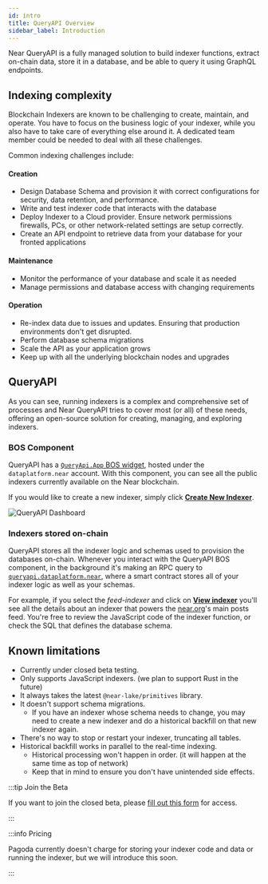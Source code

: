 ```yaml
---
id: intro
title: QueryAPI Overview
sidebar_label: Introduction
---
```



Near QueryAPI is a fully managed solution to build indexer functions,
extract on-chain data, store it in a database, and be able to query it using GraphQL endpoints.

## Indexing complexity

Blockchain Indexers are known to be challenging to create, maintain, and operate.
You have to focus on the business logic of your indexer, while you also have to
take care of everything else around it.
A dedicated team member could be needed to deal with all these challenges.

Common indexing challenges include:

#### Creation

- Design Database Schema and provision it with correct configurations for security, data retention, and performance. 
- Write and test indexer code that interacts with the database 
- Deploy Indexer to a Cloud provider. Ensure network permissions firewalls, PCs, or other network-related settings are setup correctly. 
- Create an API endpoint to retrieve data from your database for your fronted applications 

#### Maintenance

- Monitor the performance of your database and scale it as needed 
- Manage permissions and database access with changing requirements 

#### Operation

- Re-index data due to issues and updates. Ensuring that production environments don't get disrupted. 
- Perform database schema migrations
- Scale the API as your application grows 
- Keep up with all the underlying blockchain nodes and upgrades


## QueryAPI

As you can see, running indexers is a complex and comprehensive set of processes and
Near QueryAPI tries to cover most (or all) of these needs, offering an open-source solution for creating, managing, and exploring indexers.

### BOS Component

QueryAPI has a [`QueryApi.App` BOS widget](https://near.org/#/dataplatform.near/widget/QueryApi.App), hosted under the `dataplatform.near` account.
With this component, you can see all the public indexers currently available on the Near blockchain.

If you would like to create a new indexer, simply click [**Create New Indexer**](https://near.org/#/dataplatform.near/widget/QueryApi.App/?view=create-new-indexer).

![QueryAPI Dashboard](/docs/assets/QAPIScreen.png)

### Indexers stored on-chain

QueryAPI stores all the indexer logic and schemas used to provision the databases on-chain.
Whenever you interact with the QueryAPI BOS component, in the background it's making an RPC query to [`queryapi.dataplatform.near`](https://stats.gallery/mainnet/queryapi.dataplatform.near/contract?t=week),
where a smart contract stores all of your indexer logic as well as your schemas.

For example, if you select the _feed-indexer_ and click on [**View indexer**](https://near.org/dataplatform.near/widget/QueryApi.App?selectedIndexerPath=dataplatform.near/feed-indexer) you'll see all the details about an indexer that powers the [near.org](https://near.org)'s main posts feed.
You're free to review the JavaScript code of the indexer function, or check the SQL that defines the database schema.


## Known limitations

- Currently under closed beta testing.
- Only supports JavaScript indexers. (we plan to support Rust in the future)
- It always takes the latest `@near-lake/primitives` library. 
- It doesn't support schema migrations.
  - If you have an indexer whose schema needs to change, you may need to create a new indexer and do a historical backfill on that new indexer again.
- There's no way to stop or restart your indexer, truncating all tables.
- Historical backfill works in parallel to the real-time indexing.
  - Historical processing won't happen in order. (it will happen at the same time as top of network)
  - Keep that in mind to ensure you don't have unintended side effects.

:::tip Join the Beta

If you want to join the closed beta, please [fill out this form](http://bit.ly/near-queryapi-beta) for access.

:::

:::info Pricing

Pagoda currently doesn't charge for storing your indexer code and data or running the indexer, but we will introduce this soon. 

:::
